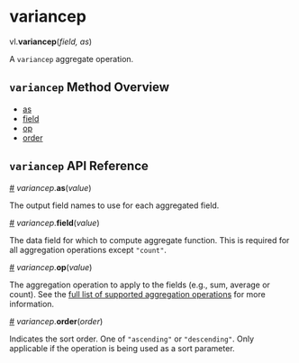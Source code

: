 # variancep

vl.<b>variancep</b>(<em>field, as</em>)

A <code>variancep</code> aggregate operation.

## <code>variancep</code> Method Overview

* <a href="#as">as</a>
* <a href="#field">field</a>
* <a href="#op">op</a>
* <a href="#order">order</a>

## <code>variancep</code> API Reference

<a id="as" href="#as">#</a>
<em>variancep</em>.<b>as</b>(<em>value</em>)

The output field names to use for each aggregated field.

<a id="field" href="#field">#</a>
<em>variancep</em>.<b>field</b>(<em>value</em>)

The data field for which to compute aggregate function. This is required for all aggregation operations except `"count"`.

<a id="op" href="#op">#</a>
<em>variancep</em>.<b>op</b>(<em>value</em>)

The aggregation operation to apply to the fields (e.g., sum, average or count).
See the [full list of supported aggregation operations](https://vega.github.io/vega-lite/docs/aggregate.html#ops)
for more information.

<a id="order" href="#order">#</a>
<em>variancep</em>.<b>order</b>(<em>order</em>)

Indicates the sort order. One of `"ascending"` or `"descending"`. Only applicable if the operation is being used as a sort parameter.

